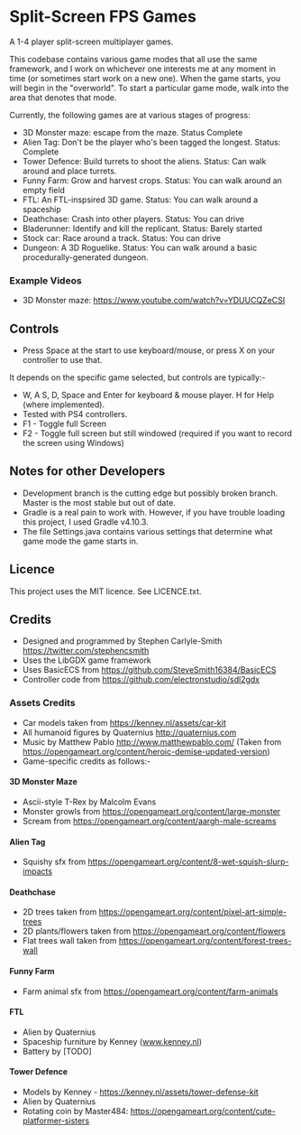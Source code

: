 # Split-Screen FPS Games
A 1-4 player split-screen multiplayer games.

This codebase contains various game modes that all use the same framework, and I work on whichever one interests me at any moment in time (or sometimes start work on a new one).  When the game starts, you will begin in the "overworld".  To start a particular game mode, walk into the area that denotes that mode. 

Currently, the following games are at various stages of progress:
* 3D Monster maze: escape from the maze.  Status Complete
* Alien Tag: Don't be the player who's been tagged the longest.  Status: Complete
* Tower Defence: Build turrets to shoot the aliens.  Status: Can walk around and place turrets.
* Funny Farm: Grow and harvest crops.  Status: You can walk around an empty field
* FTL: An FTL-inspsired 3D game.  Status: You can walk around a spaceship 
* Deathchase: Crash into other players.  Status: You can drive
* Bladerunner: Identify and kill the replicant.  Status: Barely started
* Stock car: Race around a track.  Status: You can drive
* Dungeon: A 3D Roguelike.  Status: You can walk around a basic procedurally-generated dungeon.


### Example Videos
* 3D Monster maze:  https://www.youtube.com/watch?v=YDUUCQZeCSI


## Controls
* Press Space at the start to use keyboard/mouse, or press X on your controller to use that.

It depends on the specific game selected, but controls are typically:-

* W, A S, D, Space and Enter for keyboard & mouse player.  H for Help (where implemented).
* Tested with PS4 controllers.
* F1 - Toggle full Screen
* F2 - Toggle full screen but still windowed (required if you want to record the screen using Windows)


## Notes for other Developers
* Development branch is the cutting edge but possibly broken branch.  Master is the most stable but out of date.
* Gradle is a real pain to work with.  However, if you have trouble loading this project, I used Gradle v4.10.3.
* The file Settings.java contains various settings that determine what game mode the game starts in.


## Licence
This project uses the MIT licence.  See LICENCE.txt.


## Credits
* Designed and programmed by Stephen Carlyle-Smith https://twitter.com/stephencsmith
* Uses the LibGDX game framework
* Uses BasicECS from https://github.com/SteveSmith16384/BasicECS
* Controller code from https://github.com/electronstudio/sdl2gdx


### Assets Credits
* Car models taken from https://kenney.nl/assets/car-kit
* All humanoid figures by Quaternius http://quaternius.com
* Music by Matthew Pablo http://www.matthewpablo.com/ (Taken from https://opengameart.org/content/heroic-demise-updated-version)
* Game-specific credits as follows:-


#### 3D Monster Maze
* Ascii-style T-Rex by Malcolm Evans
* Monster growls from https://opengameart.org/content/large-monster
* Scream from https://opengameart.org/content/aargh-male-screams

#### Alien Tag
* Squishy sfx from https://opengameart.org/content/8-wet-squish-slurp-impacts

#### Deathchase
* 2D trees taken from https://opengameart.org/content/pixel-art-simple-trees
* 2D plants/flowers taken from https://opengameart.org/content/flowers
* Flat trees wall taken from https://opengameart.org/content/forest-trees-wall

#### Funny Farm
* Farm animal sfx from https://opengameart.org/content/farm-animals

#### FTL
* Alien by Quaternius
* Spaceship furniture by Kenney (www.kenney.nl)
* Battery by [TODO]

#### Tower Defence
* Models by Kenney - https://kenney.nl/assets/tower-defense-kit
* Alien by Quaternius
* Rotating coin by Master484: https://opengameart.org/content/cute-platformer-sisters

